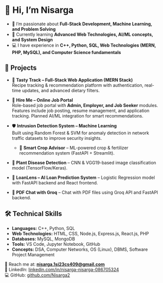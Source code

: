 # 👋 Hi, I’m Nisarga  

- 🚀 I’m passionate about **Full-Stack Development, Machine Learning, and Problem Solving**  
- 🌱 Currently learning **Advanced Web Technologies, AI/ML concepts, and System Design**  
- 💻 I have experience in **C++, Python, SQL, Web Technologies (MERN, PHP, MySQL), and Computer Science fundamentals**  

## 🔨 Projects
- 🍴 **Tasty Track – Full-Stack Web Application (MERN Stack)**  
  Recipe tracking & recommendation platform with authentication, real-time updates, and advanced dietary filters.  

- 💼 **Hire Me – Online Job Portal**  
  Role-based job portal with **Admin, Employer, and Job Seeker** modules. Features include job posting, resume management, and application tracking. Planned AI/ML integration for smart recommendations.  

- 🛡️ **Intrusion Detection System – Machine Learning**  
  Built using Random Forest & SVM for anomaly detection in network traffic datasets to improve security insights.
  
  - 🌱 **Smart Crop Advisor** – ML-powered crop & fertilizer recommendation system (FastAPI + Streamlit).  
- 🌿 **Plant Disease Detection** – CNN & VGG19-based image classification model (TensorFlow/Keras).  
- 🏦 **LoanLens – AI Loan Prediction System** – Logistic Regression model with FastAPI backend and React frontend.  
- 📄 **PDF Chat with Groq** – Chat with PDF files using Groq API and FastAPI backend. 

## 🛠️ Technical Skills
- **Languages:** C++, Python, SQL  
- **Web Technologies:** HTML, CSS, Node.js, Express.js, React.js, PHP  
- **Databases:** MySQL, MongoDB  
- **Tools:** VS Code, Jupyter Notebook, GitHub  
- **Concepts:** DSA, Computer Networks, OS (Linux), DBMS, Software Project Management  

📧 Reach me at: **nisarga.1si23cs409@gmail.com**  
🔗 LinkedIn: [linkedin.com/in/nisarga-nisarga-086705324](https://linkedin.com/in/nisarga-nisarga-086705324)  
💻 GitHub: [github.com/Nisarga2](https://github.com/Nisarga2)
